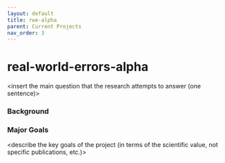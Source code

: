 ```yaml
---
layout: default
title: rwe-alpha
parent: Current Projects
nav_order: 3
---
```


# real-world-errors-alpha

<insert the main question that the research attempts to answer (one sentence)>

### Background

<insert background on why this question is important>

### Major Goals

<describe the key goals of the project (in terms of the scientific value, not specific publications, etc.)>